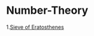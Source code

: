 # Number-Theory

1.[Sieve of Eratosthenes](https://www.youtube.com/watch?v=klcIklsWzrY)


```cpp


```
